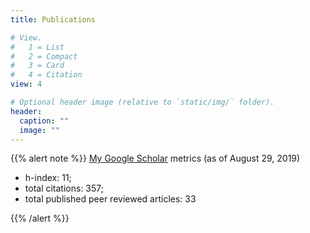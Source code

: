 ```yaml
---
title: Publications

# View.
#   1 = List
#   2 = Compact
#   3 = Card
#   4 = Citation
view: 4

# Optional header image (relative to `static/img/` folder).
header:
  caption: ""
  image: ""
---
```


{{% alert note %}}
[My Google Scholar](https://scholar.google.com/citations?user=DSWiT8wAAAAJ) metrics (as of August 29, 2019)

- h-index: 11;
- total citations: 357;
- total published peer reviewed articles: 33

{{% /alert %}}
